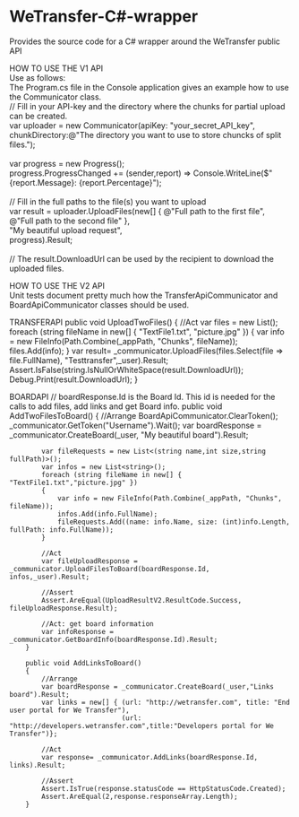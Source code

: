 # WeTransfer-C#-wrapper
Provides the source code for a C# wrapper around the WeTransfer public API<br/>

HOW TO USE THE V1 API<br/>
Use as follows:<br/>
The Program.cs file in the Console application gives an example how to use the Communicator class.<br/>
 // Fill in your API-key and the directory where the chunks for partial upload can be created.<br/>
  var uploader = new Communicator(apiKey: "your_secret_API_key",<br/>
                                  chunkDirectory:@"The directory you want to use to store chuncks of split files.");<br/>
  <br/>
  var progress = new Progress<ProgressReport>();<br/>
  progress.ProgressChanged += (sender,report) => Console.WriteLine($"{report.Message}: {report.Percentage}");<br/>
  <br/>
// Fill in the full paths to the file(s) you want to upload<br/>
  var result = uploader.UploadFiles(new[] { @"Full path to the first file",<br/>
                                            @"Full path to the second file" },<br/>
                                    "My beautiful upload request",<br/>
                                     progress).Result;<br/>
  <br/>
// The result.DownloadUrl can be used by the recipient to download the uploaded files.

HOW TO USE THE V2 API <br/>
Unit tests document pretty much how the TransferApiCommunicator and BoardApiCommunicator classes should be used.

TRANSFERAPI
  public void UploadTwoFiles()
        {
            //Act
            var files = new List<FileInfo>();
            foreach (string fileName in new[] { "TextFile1.txt", "picture.jpg" })
            {
                var info = new FileInfo(Path.Combine(_appPath, "Chunks", fileName));
                files.Add(info);
            }
            var result=  _communicator.UploadFiles(files.Select(file => file.FullName), "Testtransfer",_user).Result;
            Assert.IsFalse(string.IsNullOrWhiteSpace(result.DownloadUrl));
            Debug.Print(result.DownloadUrl);
        }

BOARDAPI
// boardResponse.Id is the Board Id. This id is needed for the calls to add files, add links and get Board info.
 public void AddTwoFilesToBoard()
        {
            //Arrange
            BoardApiCommunicator.ClearToken();
            _communicator.GetToken("Username").Wait();
            var boardResponse = _communicator.CreateBoard(_user, "My beautiful board").Result;

            var fileRequests = new List<(string name,int size,string fullPath)>();
            var infos = new List<string>();
            foreach (string fileName in new[] { "TextFile1.txt","picture.jpg" })
            {
                var info = new FileInfo(Path.Combine(_appPath, "Chunks", fileName));
                infos.Add(info.FullName);
                fileRequests.Add((name: info.Name, size: (int)info.Length, fullPath: info.FullName));
            }

            //Act
            var fileUploadResponse = _communicator.UploadFilesToBoard(boardResponse.Id, infos,_user).Result;

            //Assert
            Assert.AreEqual(UploadResultV2.ResultCode.Success, fileUploadResponse.Result);

            //Act: get board information
            var infoResponse = _communicator.GetBoardInfo(boardResponse.Id).Result;
        }
        
        public void AddLinksToBoard()
        {
            //Arrange
            var boardResponse = _communicator.CreateBoard(_user,"Links board").Result;
            var links = new[] { (url: "http://wetransfer.com", title: "End user portal for We Transfer"),
                                (url: "http://developers.wetransfer.com",title:"Developers portal for We Transfer")};

            //Act
            var response= _communicator.AddLinks(boardResponse.Id, links).Result;

            //Assert
            Assert.IsTrue(response.statusCode == HttpStatusCode.Created);
            Assert.AreEqual(2,response.responseArray.Length);
        }
            
